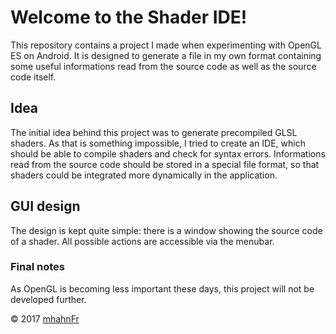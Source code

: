 # Welcome to the Shader IDE!
This repository contains a project I made when experimenting with OpenGL ES on
Android. It is designed to generate a file in my own format containing some
useful informations read from the source code as well as the source code
itself.

## Idea
The initial idea behind this project was to generate precompiled GLSL shaders.
As that is something impossible, I tried to create an IDE, which should be able
to compile shaders and check for syntax errors. Informations read from the
source code should be stored in a special file format, so that shaders could be
integrated more dynamically in the application.

## GUI design
The design is kept quite simple: there is a window showing the source code of a
shader. All possible actions are accessible via the menubar.

### Final notes
As OpenGL is becoming less important these days, this project will not be
developed further.

© 2017 [mhahnFr](https://www.github.com/mhahnFr)
